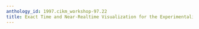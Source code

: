 ```yaml
---
anthology_id: 1997.cikm_workshop-97.22
title: Exact Time and Near-Realtime Visualization for the Experimentalist
---
```

